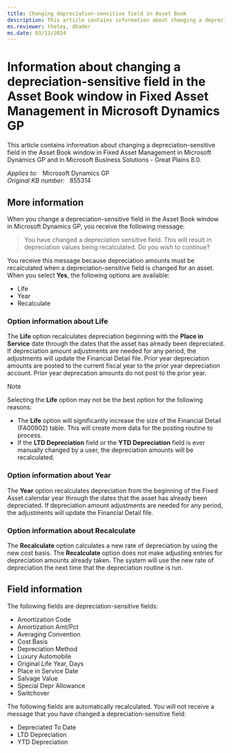 ```yaml
---
title: Changing depreciation-sensitive field in Asset Book
description: This article contains information about changing a depreciation-sensitive field in the Asset Book window in Fixed Asset Management in Microsoft Dynamics GP and in Microsoft Business Solutions - Great Plains 8.0.
ms.reviewer: theley, dbader
ms.date: 03/13/2024
---
```

# Information about changing a depreciation-sensitive field in the Asset Book window in Fixed Asset Management in Microsoft Dynamics GP

This article contains information about changing a depreciation-sensitive field in the Asset Book window in Fixed Asset Management in Microsoft Dynamics GP and in Microsoft Business Solutions - Great Plains 8.0.

_Applies to:_ &nbsp; Microsoft Dynamics GP  
_Original KB number:_ &nbsp; 855314

## More information

When you change a depreciation-sensitive field in the Asset Book window in Microsoft Dynamics GP, you receive the following message:

> You have changed a depreciation sensitive field. This will result in depreciation values being recalculated. Do you wish to continue?

You receive this message because depreciation amounts must be recalculated when a depreciation-sensitive field is changed for an asset. When you select **Yes**, the following options are available:

- Life
- Year
- Recalculate

### Option information about Life

The **Life** option recalculates depreciation beginning with the **Place in Service** date through the dates that the asset has already been depreciated. If depreciation amount adjustments are needed for any period, the adjustments will update the Financial Detail file. Prior year depreciation amounts are posted to the current fiscal year to the prior year depreciation account. Prior year deprecation amounts do not post to the prior year.

> [!NOTE]
> Selecting the **Life** option may not be the best option for the following reasons:

- The **Life** option will significantly increase the size of the Financial Detail (FA00902) table. This will create more data for the posting routine to process.
- If the **LTD Depreciation** field or the **YTD Depreciation** field is ever manually changed by a user, the depreciation amounts will be recalculated.

### Option information about Year

The **Year** option recalculates depreciation from the beginning of the Fixed Asset calendar year through the dates that the asset has already been depreciated. If depreciation amount adjustments are needed for any period, the adjustments will update the Financial Detail file.

### Option information about Recalculate

The **Recalculate** option calculates a new rate of depreciation by using the new cost basis. The **Recalculate** option does not make adjusting entries for depreciation amounts already taken. The system will use the new rate of depreciation the next time that the depreciation routine is run.

## Field information

The following fields are depreciation-sensitive fields:

- Amortization Code
- Amortization Amt/Pct
- Averaging Convention
- Cost Basis
- Depreciation Method
- Luxury Automobile
- Original Life Year, Days
- Place in Service Date
- Salvage Value
- Special Depr Allowance
- Switchover

The following fields are automatically recalculated. You will not receive a message that you have changed a depreciation-sensitive field:

- Depreciated To Date
- LTD Depreciation
- YTD Depreciation
